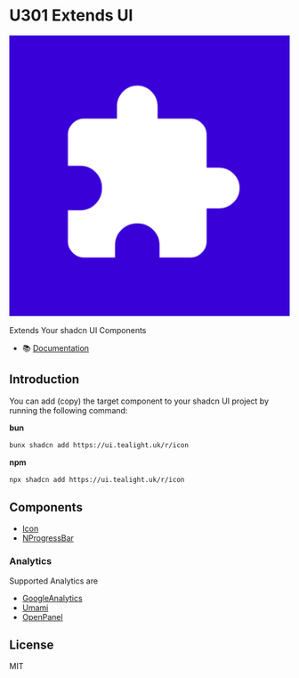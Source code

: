 # U301 Extends UI
![U301 Extends UI](/public/logo.png)

Extends Your shadcn UI Components

- 📚 [Documentation](https://ui.tealight.uk)

## Introduction
You can add (copy) the target component to your shadcn UI project by running the following command:

**bun**
```bash
bunx shadcn add https://ui.tealight.uk/r/icon
```

**npm**
```bash
npx shadcn add https://ui.tealight.uk/r/icon
```

## Components

- [Icon](./src/components/expose/icon)
- [NProgressBar](./src/components/expose/nprogress-bar/)

### Analytics
Supported Analytics are

- [GoogleAnalytics](./src/components/expose/analytics-google/)
- [Umami](./src/components/expose/analytics-umami/)
- [OpenPanel](./src/components/expose/analytics-openpanel/)

## License
MIT
